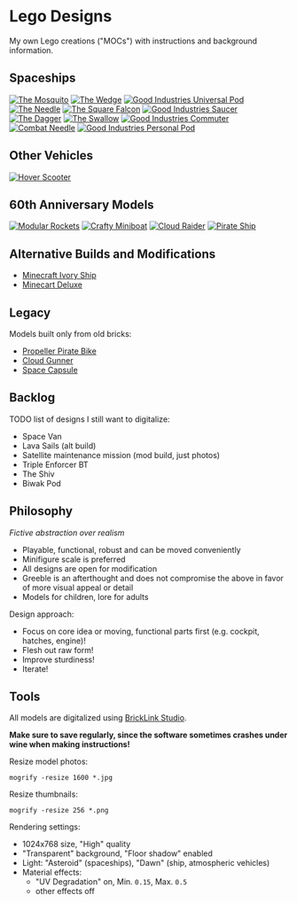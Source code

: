 # Lego Designs

My own Lego creations ("MOCs") with instructions and background information.

## Spaceships

[![The Mosquito](thumbnails/mosquito_front.png)](spaceships/the-mosquito/)
[![The Wedge](thumbnails/the_wedge_front.png)](spaceships/the-wedge/)
[![Good Industries Universal Pod](thumbnails/universal_pod.png)](spaceships/universal-pod/)
[![The Needle](thumbnails/the_needle.png)](spaceships/the-needle/)
[![The Square Falcon](thumbnails/the_square_falcon.png)](spaceships/the-square-falcon/)
[![Good Industries Saucer](thumbnails/saucer.png)](spaceships/saucer/)
[![The Dagger](thumbnails/the_dagger.png)](spaceships/the-dagger/)
[![The Swallow](thumbnails/the-swallow.png)](spaceships/the-swallow/)
[![Good Industries Commuter](thumbnails/commuter.png)](spaceships/commuter/)
[![Combat Needle](thumbnails/combat_needle.png)](spaceships/combat-needle/)
[![Good Industries Personal Pod](thumbnails/personal_pod.png)](spaceships/personal-pod/)

## Other Vehicles

[![Hover Scooter](thumbnails/hover_scooter.png)](vehicles/hover-scooter/)

## 60th Anniversary Models

[![Modular Rockets](thumbnails/modular_rockets.png)](60th-anniversary/modular-rockets/)
[![Crafty Miniboat](thumbnails/crafty_miniboat.png)](60th-anniversary/crafty-miniboat/)
[![Cloud Raider](thumbnails/cloud_raider.png)](60th-anniversary/cloud-raider/)
[![Pirate Ship](thumbnails/pirate_ship.png)](60th-anniversary/pirate-ship/)

## Alternative Builds and Modifications

* [Minecraft Ivory Ship](alts-mods/minecraft-ivory-ship/)
* [Minecart Deluxe](alts-mods/minecart-deluxe/)

## Legacy

Models built only from old bricks:

* [Propeller Pirate Bike](legacy/pirate-bike/)
* [Cloud Gunner](legacy/cloud-gunner/)
* [Space Capsule](legacy/space-capsule/)

<!-- * [Junk Propeller Plane](legacy/junk-propeller/) -->

## Backlog

TODO list of designs I still want to digitalize:

* Space Van
* Lava Sails (alt build)
* Satellite maintenance mission (mod build, just photos)
* Triple Enforcer BT
* The Shiv
* Biwak Pod

## Philosophy

*Fictive abstraction over realism*

* Playable, functional, robust and can be moved conveniently
* Minifigure scale is preferred
* All designs are open for modification
* Greeble is an afterthought and does not compromise the above in favor of more visual appeal or detail
* Models for children, lore for adults

Design approach:

* Focus on core idea or moving, functional parts first (e.g. cockpit, hatches, engine)!
* Flesh out raw form!
* Improve sturdiness!
* Iterate!

## Tools

All models are digitalized using [BrickLink Studio](https://studio.bricklink.com/v2/build/studio.page).

**Make sure to save regularly, since the software sometimes crashes under wine when making instructions!**

Resize model photos:

```
mogrify -resize 1600 *.jpg
```

Resize thumbnails:

```
mogrify -resize 256 *.png
```

Rendering settings:

* 1024x768 size, "High" quality
* "Transparent" background, "Floor shadow" enabled
* Light: "Asteroid" (spaceships), "Dawn" (ship, atmospheric vehicles)
* Material effects:
    * "UV Degradation" on, Min. `0.15`, Max. `0.5`
    * other effects off

